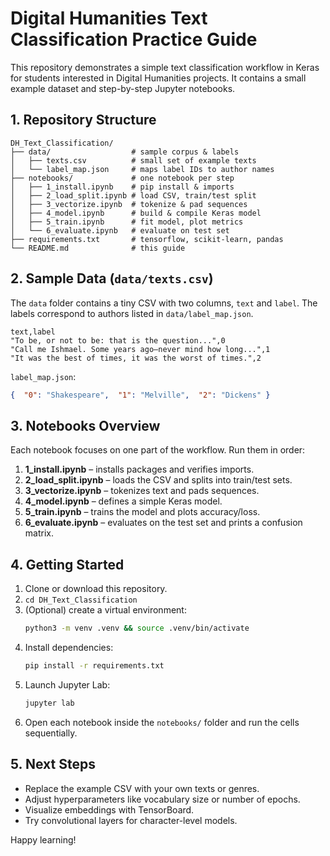 # Digital Humanities Text Classification Practice Guide

This repository demonstrates a simple text classification workflow in Keras for students interested in Digital Humanities projects. It contains a small example dataset and step-by-step Jupyter notebooks.

## 1. Repository Structure

```
DH_Text_Classification/
├── data/                  # sample corpus & labels
│   ├── texts.csv          # small set of example texts
│   └── label_map.json     # maps label IDs to author names
├── notebooks/             # one notebook per step
│   ├── 1_install.ipynb    # pip install & imports
│   ├── 2_load_split.ipynb # load CSV, train/test split
│   ├── 3_vectorize.ipynb  # tokenize & pad sequences
│   ├── 4_model.ipynb      # build & compile Keras model
│   ├── 5_train.ipynb      # fit model, plot metrics
│   └── 6_evaluate.ipynb   # evaluate on test set
├── requirements.txt       # tensorflow, scikit-learn, pandas
└── README.md              # this guide
```

## 2. Sample Data (`data/texts.csv`)

The `data` folder contains a tiny CSV with two columns, `text` and `label`. The labels correspond to authors listed in `data/label_map.json`.

```
text,label
"To be, or not to be: that is the question...",0
"Call me Ishmael. Some years ago—never mind how long...",1
"It was the best of times, it was the worst of times.",2
```

`label_map.json`:

```json
{  "0": "Shakespeare",  "1": "Melville",  "2": "Dickens" }
```

## 3. Notebooks Overview

Each notebook focuses on one part of the workflow. Run them in order:

1. **1_install.ipynb** – installs packages and verifies imports.
2. **2_load_split.ipynb** – loads the CSV and splits into train/test sets.
3. **3_vectorize.ipynb** – tokenizes text and pads sequences.
4. **4_model.ipynb** – defines a simple Keras model.
5. **5_train.ipynb** – trains the model and plots accuracy/loss.
6. **6_evaluate.ipynb** – evaluates on the test set and prints a confusion matrix.

## 4. Getting Started

1. Clone or download this repository.
2. `cd DH_Text_Classification`
3. (Optional) create a virtual environment:
   ```bash
   python3 -m venv .venv && source .venv/bin/activate
   ```
4. Install dependencies:
   ```bash
   pip install -r requirements.txt
   ```
5. Launch Jupyter Lab:
   ```bash
   jupyter lab
   ```
6. Open each notebook inside the `notebooks/` folder and run the cells sequentially.

## 5. Next Steps

* Replace the example CSV with your own texts or genres.
* Adjust hyperparameters like vocabulary size or number of epochs.
* Visualize embeddings with TensorBoard.
* Try convolutional layers for character-level models.

Happy learning!
